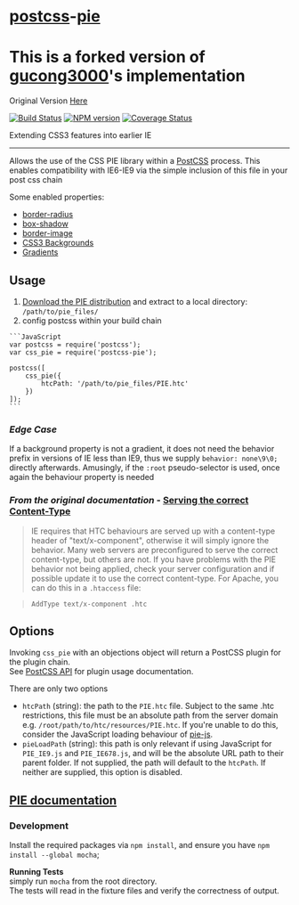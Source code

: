 [postcss](https://github.com/postcss/postcss)-[pie](http://css3pie.com/)
======

# This is a forked version of [gucong3000](https://github.com/gucong3000)'s implementation

Original Version [Here](https://github.com/gucong3000/postcss-pie)

[![Build Status](https://travis-ci.org/gucong3000/postcss-pie.svg?branch=master)](https://travis-ci.org/gucong3000/postcss-pie)
[![NPM version](https://img.shields.io/npm/v/postcss-pie.svg?style=flat-square)](https://www.npmjs.com/package/postcss-pie)
[![Coverage Status](https://img.shields.io/coveralls/gucong3000/postcss-pie.svg)](https://coveralls.io/r/gucong3000/postcss-pie)

Extending CSS3 features into earlier IE

------

Allows the use of the CSS PIE library within a [PostCSS](https://github.com/postcss/postcss) process. This enables compatibility with IE6-IE9 via the simple inclusion of this file in your post css chain

Some enabled properties:

*   [border-radius](https://developer.mozilla.org/en-US/docs/Web/CSS/border-radius)
*   [box-shadow](https://developer.mozilla.org/en-US/docs/Web/CSS/box-shadow)
*   [border-image](https://developer.mozilla.org/en-US/docs/Web/CSS/border-image)
*   [CSS3 Backgrounds](https://developer.mozilla.org/en-US/docs/Web/CSS/CSS_Background_and_Borders/Using_CSS_multiple_backgrounds)
*   [Gradients](https://developer.mozilla.org/en-US/docs/Web/CSS/CSS_Images/Using_CSS_gradients)

## Usage

1.   [Download the PIE distribution](http://css3pie.com/download-latest) and extract to a local directory: `/path/to/pie_files/`
1.   config postcss within your build chain

    ```JavaScript
    var postcss = require('postcss');
    var css_pie = require('postcss-pie');

    postcss([
        css_pie({
            htcPath: '/path/to/pie_files/PIE.htc'
        })
    ]);
    ```

### _Edge Case_

If a background property is not a gradient, it does not need the behavior prefix in versions of IE less than IE9, 
thus we supply `behavior: none\9\0;` directly afterwards. Amusingly, if the `:root` pseudo-selector is used, 
once again the behaviour property is needed

### _From the original documentation_ - [Serving the correct Content-Type](http://css3pie.com/documentation/known-issues/#content-type)

> IE requires that HTC behaviours are served up with a content-type header of "text/x-component", otherwise it will simply ignore the behavior. Many web servers are preconfigured to serve the correct content-type, but others are not.
> If you have problems with the PIE behavior not being applied, check your server configuration and if possible update it to use the correct content-type. For Apache, you can do this in a `.htaccess` file:

> ```
> AddType text/x-component .htc
> ```

## Options

Invoking `css_pie` with an objections object will return a PostCSS plugin for the plugin chain.  
See [PostCSS API](https://github.com/postcss/postcss/blob/master/docs/api.md) for plugin usage documentation.

There are only two options

*   `htcPath` (string): the path to the `PIE.htc` file. Subject to the same .htc restrictions, this file must be an absolute path from the server domain e.g. `/root/path/to/htc/resources/PIE.htc`. If you're unable to do this, consider the JavaScript loading behaviour of [pie-js](http://css3pie.com/documentation/pie-js/).
*   `pieLoadPath` (string): this path is only relevant if using JavaScript for `PIE_IE9.js` and `PIE_IE678.js`, and will be the absolute URL path to their parent folder. If not supplied, the path will default to the `htcPath`. If neither are supplied, this option is disabled.

## [PIE documentation](http://css3pie.com/documentation/)

### Development

Install the required packages via `npm install`, and ensure you have `npm install --global mocha`;

**Running Tests**  
simply run `mocha` from the root directory.  
The tests will read in the fixture files and verify the correctness of output.